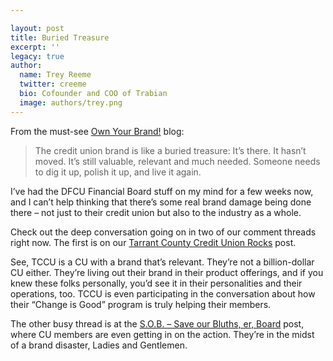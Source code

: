 ```yaml
---

layout: post
title: Buried Treasure
excerpt: ''
legacy: true
author:
  name: Trey Reeme
  twitter: creeme
  bio: Cofounder and COO of Trabian
  image: authors/trey.png
---
```


<p>From the must-see <a href="http://www.ownyourbrand.com/2006/05/16/have-you-buried-your-brand/">Own Your Brand!</a> blog:</p>
<blockquote>
<p>The credit union brand is like a buried treasure: It’s there. It hasn’t moved. It’s still valuable, relevant and much needed. Someone needs to dig it up, polish it up, and live it again.</p>
</blockquote>
<p>I&#8217;ve had the <span class="caps">DFCU</span> Financial Board stuff on my mind for a few weeks now, and I can&#8217;t help thinking that there&#8217;s some real brand damage being done there &#8211; not just to their credit union but also to the industry as a whole.</p>
<p>Check out the deep conversation going on in two of our comment threads right now.  The first is on our <a href="http://www.opensourcecu.com/articles/2006/05/02/tarrant-county-credit-union-rocks">Tarrant County Credit Union Rocks</a> post.</p>
<p>See, <span class="caps">TCCU</span> is a CU with a brand that&#8217;s relevant.  They&#8217;re not a billion-dollar CU either.  They&#8217;re living out their brand in their product offerings, and if you knew these folks personally, you&#8217;d see it in their personalities and their operations, too.  <span class="caps">TCCU</span> is even participating in the conversation about how their &#8220;Change is Good&#8221; program is truly helping their members.</p>
<p>The other busy thread is at the <a href="http://www.opensourcecu.com/articles/2006/05/05/s-o-b-save-our-bluths-er-board">S.O.B. &#8211; Save our Bluths, er, Board</a> post, where CU members are even getting in on the action.  They&#8217;re in the midst of a brand disaster, Ladies and Gentlemen.</p>